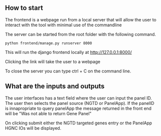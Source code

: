 ## How to start


The frontend is a webpage run from a local server that will allow the user to interact with the tool with minimal use of the commandline

The server can be started from the root folder with the following command.

```
python frontend/manage.py runserver 8000
```

This will run the django frontend locally at http://127.0.0.1:8000/

Clicking the link will take the user to a webpage



To close the server you can type ctrl + C on the command line.
## What are the inputs and outputs

The user interfaces has a text field where the user can input the panel ID. The user then selects the panel source (NGTD or PanelApp). If the panelID is innapropriate to query panelApp the message returned in the front end will be "Was not able to return Gene Panel"


On clicking submit either the NGTD targeted genes entry or the PanelApp HGNC IOs will be displayed.

